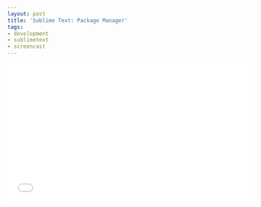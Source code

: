 ```yaml
---
layout: post
title: 'Sublime Text: Package Manager'
tags:
- development
- sublimetext
- screencast
---
```


<iframe width="560" height="315" src="//www.youtube.com/embed/7xiBtl8gb2w" frameborder="0" allowfullscreen></iframe> 
<https://sublime.wbond.net>